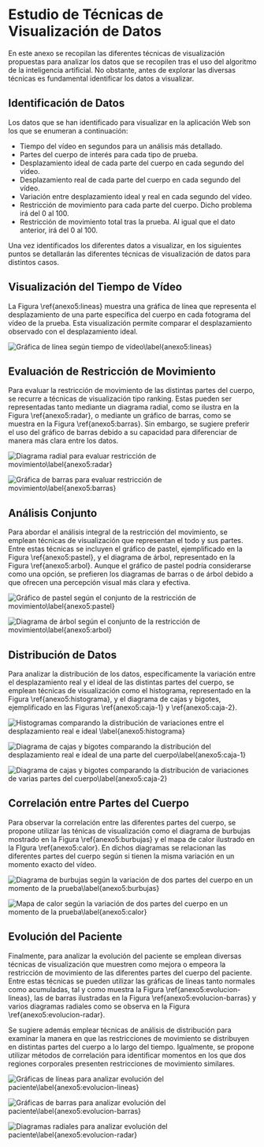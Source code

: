 # Estudio de Técnicas de Visualización de Datos

En este anexo se recopilan las diferentes técnicas de visualización propuestas para analizar los datos que se recopilen tras el uso del algoritmo de la inteligencia artificial. No obstante, antes de explorar las diversas técnicas es fundamental identificar los datos a visualizar.

## Identificación de Datos 

Los datos que se han identificado para visualizar en la aplicación Web son los que se enumeran a continuación:

- Tiempo del vídeo en segundos para un análisis más detallado.
- Partes del cuerpo de interés para cada tipo de prueba.
- Desplazamiento ideal de cada parte del cuerpo en cada segundo del vídeo.
- Desplazamiento real de cada parte del cuerpo en cada segundo del vídeo.
- Variación entre desplazamiento ideal y real en cada segundo del vídeo.
- Restricción de movimiento para cada parte del cuerpo. Dicho problema irá del 0 al 100.
- Restricción de movimiento total tras la prueba. Al igual que el dato anterior, irá del 0 al 100.

Una vez identificados los diferentes datos a visualizar, en los siguientes puntos se detallarán las diferentes técnicas de visualización de datos para distintos casos.

## Visualización del Tiempo de Vídeo

La Figura \ref{anexo5:lineas} muestra una gráfica de línea que representa el desplazamiento de una parte específica del cuerpo en cada fotograma del vídeo de la prueba. Esta visualización permite comparar el desplazamiento observado con el desplazamiento ideal.

![Gráfica de línea según tiempo de vídeo\label{anexo5:lineas}](anx5_lineas.png)

## Evaluación de Restricción de Movimiento

Para evaluar la restricción de movimiento de las distintas partes del cuerpo, se recurre a técnicas de visualización tipo ranking. Estas pueden ser representadas tanto mediante un diagrama radial, como se ilustra en la Figura \ref{anexo5:radar}, o mediante un gráfico de barras, como se muestra en la Figura \ref{anexo5:barras}. Sin embargo, se sugiere preferir el uso del gráfico de barras debido a su capacidad para diferenciar de manera más clara entre los datos.

![Diagrama radial para evaluar restricción de movimiento\label{anexo5:radar}](anx5_radar.png)

![Gráfica de barras para evaluar restricción de movimiento\label{anexo5:barras}](anx5_barras.png)

## Análisis Conjunto

Para abordar el análisis integral de la restricción del movimiento, se emplean técnicas de visualización que representan el todo y sus partes. Entre estas técnicas se incluyen el gráfico de pastel, ejemplificado en la Figura \ref{anexo5:pastel}, y el diagrama de árbol, representado en la Figura \ref{anexo5:arbol}. Aunque el gráfico de pastel podría considerarse como una opción, se prefieren los diagramas de barras o de árbol debido a que ofrecen una percepción visual más clara y efectiva.

![Gráfico de pastel según el conjunto de la restricción de movimiento\label{anexo5:pastel}](anx5_pastel.png)

![Diagrama de árbol según el conjunto de la restricción de movimiento\label{anexo5:arbol}](anx5_arbol.png)

## Distribución de Datos

Para analizar la distribución de los datos, específicamente la variación entre el desplazamiento real y el ideal de las distintas partes del cuerpo, se emplean técnicas de visualización como el histograma, representado en la Figura \ref{anexo5:histograma}, y el diagrama de cajas y bigotes, ejemplificado en las Figuras \ref{anexo5:caja-1} y \ref{anexo5:caja-2}. 

![Histogramas comparando la distribución de variaciones entre el desplazamiento real e ideal \label{anexo5:histograma}](anx5_histograma.png)

![Diagrama de cajas y bigotes comparando la distribución del desplazamiento real e ideal de una parte del cuerpo\label{anexo5:caja-1}](anx5_caja-1.png)

![Diagrama de cajas y bigotes comparando la distribución de variaciones de varias partes del cuerpo\label{anexo5:caja-2}](anx5_caja-2.png)

## Correlación entre Partes del Cuerpo

Para observar la correlación entre las diferentes partes del cuerpo, se propone utilizar las ténicas de visualización como el diagrama de burbujas mostrado en la Figura \ref{anexo5:burbujas} y el mapa de calor ilustrado en la FIgura \ref{anexo5:calor}. En dichos diagramas se relacionan las diferentes partes del cuerpo según si tienen la misma variación en un momento exacto del vídeo.

![Diagrama de burbujas según la variación de dos partes del cuerpo en un momento de la prueba\label{anexo5:burbujas}](anx5_burbujas.png)

![Mapa de calor según la variación de dos partes del cuerpo en un momento de la prueba\label{anexo5:calor}](anx5_calor.png)

## Evolución del Paciente

Finalmente, para analizar la evolución del paciente se emplean diversas técnicas de visualización que muestren como mejora o empeora la restricción de movimiento de las diferentes partes del cuerpo del paciente. Entre estas técnicas se pueden utilizar las gráficas de líneas tanto normales como acumuladas, tal y como muestra la Figura \ref{anexo5:evolucion-lineas}, las de barras ilustradas en la Figura \ref{anexo5:evolucion-barras} y varios diagramas radiales como se observa en la Figura \ref{anexo5:evolucion-radar}.

Se sugiere además emplear técnicas de análisis de distribución para examinar la manera en que las restricciones de movimiento se distribuyen en distintas partes del cuerpo a lo largo del tiempo. Igualmente, se propone utilizar métodos de correlación para identificar momentos en los que dos regiones corporales presenten restricciones de movimiento similares.

![Gráficas de líneas para analizar evolución del paciente\label{anexo5:evolucion-lineas}](anx5_evolucion-lineas.png)

![Gráficas de barras para analizar evolución del paciente\label{anexo5:evolucion-barras}](anx5_evolucion-barras.png)

![Diagramas radiales para analizar evolución del paciente\label{anexo5:evolucion-radar}](anx5_evolucion-radar.png)
